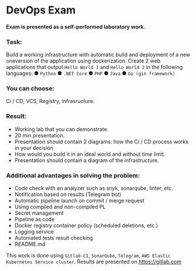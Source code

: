 # DevOps Exam

#### Exam is presented as a self-performed laboratory work.

### Task:
Build a working infrastructure with automatic build and deployment of a new oneversion of the application using dockerization.
Create 2 web applications that output `Hello World
1` and `Hello World 2` in the following languages:
● `Python`
● `.NET Core`
● `PHP`
● `Java`
● `Go (gin framework)`


### You can choose:
Ci / CD, VCS, Registry, Infrasructure.

### Result:
- Working lab that you can demonstrate.
- 20 min presentation.
- Presentation should contain 2 diagrams: how the Ci / CD process works in
your decision
- How would you build it in an ideal world and without 
time limit.
- Presentation should contain a diagram of the infrastructure.

### Additional advantages in solving the problem:
- Code check with an analyzer such as snyk, sonarqube, linter, etc.
- Notification based on results (Telegram bot)
- Automatic pipeline launch on commit / merge request
- Using compiled and non-compiled PL
- Secret management
- Pipeline as code
- Docker registry container policy (scheduled deletions, etc.)
- Logging service
- Automated tests result checking
- README.md

This work is done using `Gitlab-CI`, `SonarQube`, `Telegram`, `AWS Elastic Kubernetes Service cluster`. 
Results are presented on https://gitlab.com